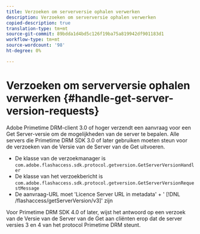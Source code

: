 ```yaml
---
title: Verzoeken om serverversie ophalen verwerken
description: Verzoeken om serverversie ophalen verwerken
copied-description: true
translation-type: tm+mt
source-git-commit: 89bdda1d4bd5c126f19ba75a819942df901183d1
workflow-type: tm+mt
source-wordcount: '98'
ht-degree: 0%

---
```



# Verzoeken om serverversie ophalen verwerken {#handle-get-server-version-requests}

Adobe Primetime DRM-client 3.0 of hoger verzendt een aanvraag voor een Get Server-versie om de mogelijkheden van de server te bepalen. Alle servers die Primetime DRM SDK 3.0 of later gebruiken moeten steun voor de verzoeken van de Versie van de Server van de Get uitvoeren.

* De klasse van de verzoekmanager is `com.adobe.flashaccess.sdk.protocol.getversion.GetServerVersionHandler`
* De klasse van het verzoekbericht is `com.adobe.flashaccess.sdk.protocol.getversion.GetServerVersionRequestMessage`
* De aanvraag-URL moet &#39;Licence Server URL in metadata&#39; + &#39; [!DNL /flashaccess/getServerVersion/v3]&#39; zijn

Voor Primetime DRM SDK 4.0 of later, wijst het antwoord op een verzoek van de Versie van de Server van de Get aan cliënten erop dat de server versies 3 en 4 van het protocol Primetime DRM steunt.
